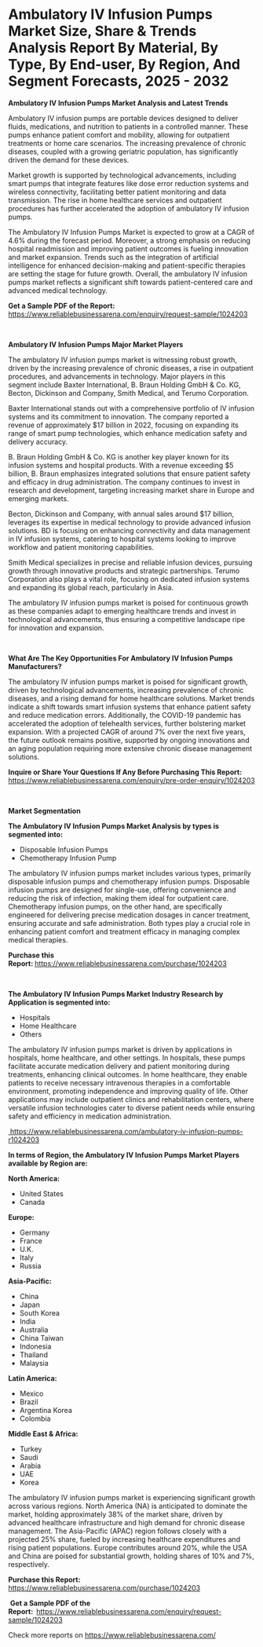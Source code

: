 <p><h1>Ambulatory IV Infusion Pumps Market Size, Share & Trends Analysis Report By Material, By Type, By End-user, By Region, And Segment Forecasts, 2025 - 2032</h1></p><p><strong>Ambulatory IV Infusion Pumps Market Analysis and Latest Trends</strong></p>
<p><p>Ambulatory IV infusion pumps are portable devices designed to deliver fluids, medications, and nutrition to patients in a controlled manner. These pumps enhance patient comfort and mobility, allowing for outpatient treatments or home care scenarios. The increasing prevalence of chronic diseases, coupled with a growing geriatric population, has significantly driven the demand for these devices. </p><p>Market growth is supported by technological advancements, including smart pumps that integrate features like dose error reduction systems and wireless connectivity, facilitating better patient monitoring and data transmission. The rise in home healthcare services and outpatient procedures has further accelerated the adoption of ambulatory IV infusion pumps. </p><p>The Ambulatory IV Infusion Pumps Market is expected to grow at a CAGR of 4.6% during the forecast period. Moreover, a strong emphasis on reducing hospital readmission and improving patient outcomes is fueling innovation and market expansion. Trends such as the integration of artificial intelligence for enhanced decision-making and patient-specific therapies are setting the stage for future growth. Overall, the ambulatory IV infusion pumps market reflects a significant shift towards patient-centered care and advanced medical technology.</p></p>
<p><strong>Get a Sample PDF of the Report:&nbsp;</strong> <a href="https://www.reliablebusinessarena.com/enquiry/request-sample/1024203?utm_campaign=3042&utm_medium=2&utm_source=Github&utm_content=ia&utm_term=22032025&utm_id=ambulatory-iv-infusion-pumps">https://www.reliablebusinessarena.com/enquiry/request-sample/1024203</a></p>
<p>&nbsp;</p>
<p><strong>Ambulatory IV Infusion Pumps Major Market Players</strong></p>
<p><p>The ambulatory IV infusion pumps market is witnessing robust growth, driven by the increasing prevalence of chronic diseases, a rise in outpatient procedures, and advancements in technology. Major players in this segment include Baxter International, B. Braun Holding GmbH & Co. KG, Becton, Dickinson and Company, Smith Medical, and Terumo Corporation.</p><p>Baxter International stands out with a comprehensive portfolio of IV infusion systems and its commitment to innovation. The company reported a revenue of approximately $17 billion in 2022, focusing on expanding its range of smart pump technologies, which enhance medication safety and delivery accuracy.</p><p>B. Braun Holding GmbH & Co. KG is another key player known for its infusion systems and hospital products. With a revenue exceeding $5 billion, B. Braun emphasizes integrated solutions that ensure patient safety and efficacy in drug administration. The company continues to invest in research and development, targeting increasing market share in Europe and emerging markets.</p><p>Becton, Dickinson and Company, with annual sales around $17 billion, leverages its expertise in medical technology to provide advanced infusion solutions. BD is focusing on enhancing connectivity and data management in IV infusion systems, catering to hospital systems looking to improve workflow and patient monitoring capabilities.</p><p>Smith Medical specializes in precise and reliable infusion devices, pursuing growth through innovative products and strategic partnerships. Terumo Corporation also plays a vital role, focusing on dedicated infusion systems and expanding its global reach, particularly in Asia.</p><p>The ambulatory IV infusion pumps market is poised for continuous growth as these companies adapt to emerging healthcare trends and invest in technological advancements, thus ensuring a competitive landscape ripe for innovation and expansion.</p></p>
<p>&nbsp;</p>
<p><strong>What Are The Key Opportunities For Ambulatory IV Infusion Pumps Manufacturers?</strong></p>
<p><p>The ambulatory IV infusion pumps market is poised for significant growth, driven by technological advancements, increasing prevalence of chronic diseases, and a rising demand for home healthcare solutions. Market trends indicate a shift towards smart infusion systems that enhance patient safety and reduce medication errors. Additionally, the COVID-19 pandemic has accelerated the adoption of telehealth services, further bolstering market expansion. With a projected CAGR of around 7% over the next five years, the future outlook remains positive, supported by ongoing innovations and an aging population requiring more extensive chronic disease management solutions.</p></p>
<p><strong>Inquire or Share Your Questions If Any Before Purchasing This Report:</strong> <a href="https://www.reliablebusinessarena.com/enquiry/pre-order-enquiry/1024203?utm_campaign=3042&utm_medium=2&utm_source=Github&utm_content=ia&utm_term=22032025&utm_id=ambulatory-iv-infusion-pumps">https://www.reliablebusinessarena.com/enquiry/pre-order-enquiry/1024203</a></p>
<p>&nbsp;</p>
<p><strong>Market Segmentation</strong></p>
<p><strong>The Ambulatory IV Infusion Pumps Market Analysis by types is segmented into:</strong></p>
<p><ul><li>Disposable Infusion Pumps</li><li>Chemotherapy Infusion Pump</li></ul></p>
<p><p>The ambulatory IV infusion pumps market includes various types, primarily disposable infusion pumps and chemotherapy infusion pumps. Disposable infusion pumps are designed for single-use, offering convenience and reducing the risk of infection, making them ideal for outpatient care. Chemotherapy infusion pumps, on the other hand, are specifically engineered for delivering precise medication dosages in cancer treatment, ensuring accurate and safe administration. Both types play a crucial role in enhancing patient comfort and treatment efficacy in managing complex medical therapies.</p></p>
<p><strong>Purchase this Report:&nbsp;</strong><a href="https://www.reliablebusinessarena.com/purchase/1024203?utm_campaign=3042&utm_medium=2&utm_source=Github&utm_content=ia&utm_term=22032025&utm_id=ambulatory-iv-infusion-pumps">https://www.reliablebusinessarena.com/purchase/1024203</a></p>
<p>&nbsp;</p>
<p><strong>The Ambulatory IV Infusion Pumps Market Industry Research by Application is segmented into:</strong></p>
<p><ul><li>Hospitals</li><li>Home Healthcare</li><li>Others</li></ul></p>
<p><p>The ambulatory IV infusion pumps market is driven by applications in hospitals, home healthcare, and other settings. In hospitals, these pumps facilitate accurate medication delivery and patient monitoring during treatments, enhancing clinical outcomes. In home healthcare, they enable patients to receive necessary intravenous therapies in a comfortable environment, promoting independence and improving quality of life. Other applications may include outpatient clinics and rehabilitation centers, where versatile infusion technologies cater to diverse patient needs while ensuring safety and efficiency in medication administration.</p></p>
<p><a href="https://www.reliablebusinessarena.com/ambulatory-iv-infusion-pumps-r1024203?utm_campaign=3042&utm_medium=2&utm_source=Github&utm_content=ia&utm_term=22032025&utm_id=ambulatory-iv-infusion-pumps">&nbsp;https://www.reliablebusinessarena.com/ambulatory-iv-infusion-pumps-r1024203</a></p>
<p><strong>In terms of Region, the Ambulatory IV Infusion Pumps Market Players available by Region are:</strong></p>
<p>
    <p> <strong> North America: </strong>
        <ul>
            <li>United States</li>
            <li>Canada</li>
        </ul>
        </p> 
    <p> <strong> Europe: </strong>
        <ul>
            <li>Germany</li>
            <li>France</li>
            <li>U.K.</li>
            <li>Italy</li>
            <li>Russia</li>
        </ul>
        </p> 
    <p> <strong> Asia-Pacific: </strong>
        <ul>
            <li>China</li>
            <li>Japan</li>
            <li>South Korea</li>
            <li>India</li>
            <li>Australia</li>
            <li>China Taiwan</li>
            <li>Indonesia</li>
            <li>Thailand</li>
            <li>Malaysia</li>
        </ul>
        </p> 
    <p> <strong> Latin America: </strong>
        <ul>
            <li>Mexico</li>
            <li>Brazil</li>
            <li>Argentina Korea</li>
            <li>Colombia</li>
        </ul>
        </p> 
    <p> <strong> Middle East & Africa: </strong>
        <ul>
            <li>Turkey</li>
            <li>Saudi</li>
            <li>Arabia</li>
            <li>UAE</li>
            <li>Korea</li>
        </ul>
    </p>
    </p>
<p><p>The ambulatory IV infusion pumps market is experiencing significant growth across various regions. North America (NA) is anticipated to dominate the market, holding approximately 38% of the market share, driven by advanced healthcare infrastructure and high demand for chronic disease management. The Asia-Pacific (APAC) region follows closely with a projected 25% share, fueled by increasing healthcare expenditures and rising patient populations. Europe contributes around 20%, while the USA and China are poised for substantial growth, holding shares of 10% and 7%, respectively.</p></p>
<p><strong>Purchase this Report: </strong><a href="https://www.reliablebusinessarena.com/purchase/1024203?utm_campaign=3042&utm_medium=2&utm_source=Github&utm_content=ia&utm_term=22032025&utm_id=ambulatory-iv-infusion-pumps">https://www.reliablebusinessarena.com/purchase/1024203</a></p>
<p>&nbsp;<strong>Get a Sample PDF of the Report:&nbsp;&nbsp;</strong><a href="https://www.reliablebusinessarena.com/enquiry/request-sample/1024203?utm_campaign=3042&utm_medium=2&utm_source=Github&utm_content=ia&utm_term=22032025&utm_id=ambulatory-iv-infusion-pumps">https://www.reliablebusinessarena.com/enquiry/request-sample/1024203</a></p>
<p><strong></strong></p>
<p>Check more reports on <a href="https://www.reliablebusinessarena.com/?utm_campaign=3042&utm_medium=2&utm_source=Github&utm_content=ia&utm_term=22032025&utm_id=ambulatory-iv-infusion-pumps">https://www.reliablebusinessarena.com/</a></p>